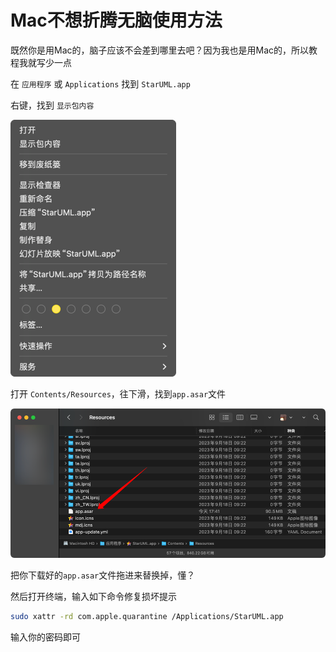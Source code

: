 # Mac不想折腾无脑使用方法
既然你是用Mac的，脑子应该不会差到哪里去吧？因为我也是用Mac的，所以教程我就写少一点

在 `应用程序` 或 `Applications` 找到 `StarUML.app`

右键，找到 `显示包内容`

![showpackage.png](images/showpackage.png)

打开 `Contents/Resources`，往下滑，找到`app.asar`文件

![asar.png](images/asar.png)

把你下载好的`app.asar`文件拖进来替换掉，懂？

然后打开终端，输入如下命令修复损坏提示
```bash
sudo xattr -rd com.apple.quarantine /Applications/StarUML.app
```
输入你的密码即可